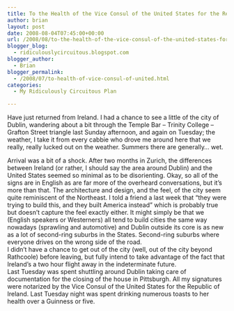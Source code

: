 ```yaml
---
title: To the Health of the Vice Consul of the United States for the Republic of Ireland
author: brian
layout: post
date: 2008-08-04T07:45:00+00:00
url: /2008/08/to-the-health-of-the-vice-consul-of-the-united-states-for-the-republic-of-ireland/
blogger_blog:
  - ridiculouslycircuitous.blogspot.com
blogger_author:
  - Brian
blogger_permalink:
  - /2008/07/to-health-of-vice-consul-of-united.html
categories:
  - My Ridiculously Circuitous Plan

---
```

Have just returned from Ireland. I had a chance to see a little of the city of Dublin, wandering about a bit through the Temple Bar &#8211; Trinity College &#8211; Grafton Street triangle last Sunday afternoon, and again on Tuesday; the weather, I take it from every cabbie who drove me around here that we really, really lucked out on the weather. Summers there are generally&#8230; wet.

<div>
</div>

<div>
  Arrival was a bit of a shock. After two months in Zurich, the differences between Ireland (or rather, I should say the area around Dublin) and the United States seemed so minimal as to be disorienting. Okay, so all of the signs are in English as are far more of the overheard conversations, but it&#8217;s more than that. The architecture and design, and the feel, of the city seem quite reminiscent of the Northeast. I told a friend a last week that &#8220;they were trying to build this, and they built America instead&#8221; which is probably true but doesn&#8217;t capture the feel exactly either. It might simply be that we (English speakers or Westerners) all tend to build cities the same way nowadays (sprawling and automotive) and Dublin outside its core is as new as a lot of second-ring suburbs in the States. Second-ring suburbs where everyone drives on the wrong side of the road.
</div>

<div>
</div>

<div>
  I didn&#8217;t have a chance to get out of the city (well, out of the city beyond Rathcoole) before leaving, but fully intend to take advantage of the fact that Ireland&#8217;s a two hour flight away in the indeterminate future.
</div>

<div>
  <div>
  </div>
  
  <div>
    Last Tuesday was spent shuttling around Dublin taking care of documentation for the closing of the house in Pittsburgh. All my signatures were notarized by the Vice Consul of the United States for the Republic of Ireland. Last Tuesday night was spent drinking numerous toasts to her health over a Guinness or five.
  </div>
</div>